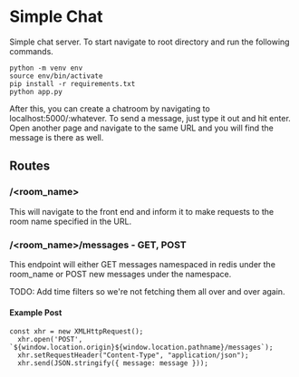 # Simple Chat

Simple chat server. To start navigate to root directory and run the following commands.
```
python -m venv env
source env/bin/activate
pip install -r requirements.txt
python app.py
```
After this, you can create a chatroom by navigating to localhost:5000/:whatever.
To send a message, just type it out and hit enter. Open another page and navigate to the same URL and you will find the message is there as well.

## Routes
### /<room_name>
This will navigate to the front end and inform it to make requests to the room name specified in the URL.

### /<room_name>/messages - GET, POST
This endpoint will either GET messages namespaced in redis under the room_name or POST new messages under the namespace.

TODO: Add time filters so we're not fetching them all over and over again.

#### Example Post
```
const xhr = new XMLHttpRequest();
  xhr.open('POST', `${window.location.origin}${window.location.pathname}/messages`);
  xhr.setRequestHeader("Content-Type", "application/json");
  xhr.send(JSON.stringify({ message: message }));
```
